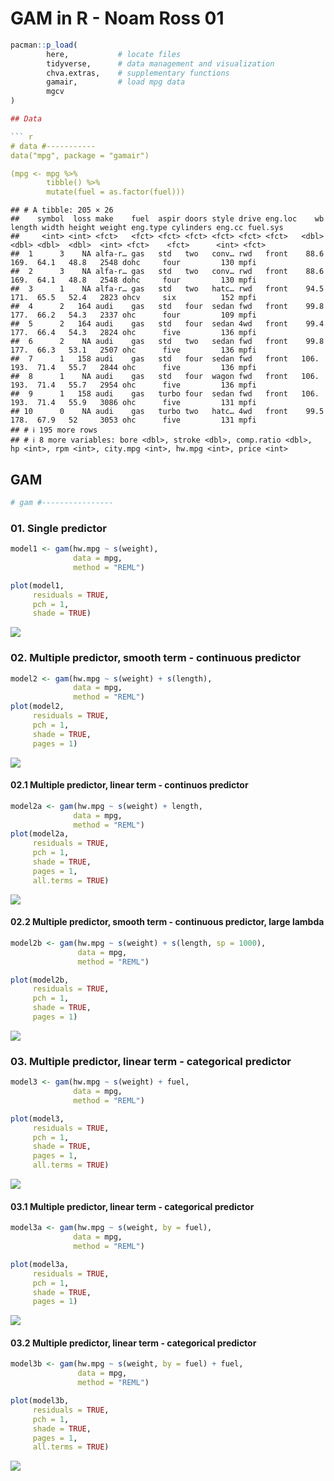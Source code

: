 GAM in R - Noam Ross 01
================

``` r
pacman::p_load(
        here,           # locate files 
        tidyverse,      # data management and visualization
        chva.extras,    # supplementary functions
        gamair,         # load mpg data
        mgcv
)

## Data

``` r
# data #-----------
data("mpg", package = "gamair")

(mpg <- mpg %>% 
        tibble() %>% 
        mutate(fuel = as.factor(fuel)))
```

    ## # A tibble: 205 × 26
    ##    symbol  loss make    fuel  aspir doors style drive eng.loc    wb length width height weight eng.type cylinders eng.cc fuel.sys
    ##     <int> <int> <fct>   <fct> <fct> <fct> <fct> <fct> <fct>   <dbl>  <dbl> <dbl>  <dbl>  <int> <fct>    <fct>      <int> <fct>   
    ##  1      3    NA alfa-r… gas   std   two   conv… rwd   front    88.6   169.  64.1   48.8   2548 dohc     four         130 mpfi    
    ##  2      3    NA alfa-r… gas   std   two   conv… rwd   front    88.6   169.  64.1   48.8   2548 dohc     four         130 mpfi    
    ##  3      1    NA alfa-r… gas   std   two   hatc… rwd   front    94.5   171.  65.5   52.4   2823 ohcv     six          152 mpfi    
    ##  4      2   164 audi    gas   std   four  sedan fwd   front    99.8   177.  66.2   54.3   2337 ohc      four         109 mpfi    
    ##  5      2   164 audi    gas   std   four  sedan 4wd   front    99.4   177.  66.4   54.3   2824 ohc      five         136 mpfi    
    ##  6      2    NA audi    gas   std   two   sedan fwd   front    99.8   177.  66.3   53.1   2507 ohc      five         136 mpfi    
    ##  7      1   158 audi    gas   std   four  sedan fwd   front   106.    193.  71.4   55.7   2844 ohc      five         136 mpfi    
    ##  8      1    NA audi    gas   std   four  wagon fwd   front   106.    193.  71.4   55.7   2954 ohc      five         136 mpfi    
    ##  9      1   158 audi    gas   turbo four  sedan fwd   front   106.    193.  71.4   55.9   3086 ohc      five         131 mpfi    
    ## 10      0    NA audi    gas   turbo two   hatc… 4wd   front    99.5   178.  67.9   52     3053 ohc      five         131 mpfi    
    ## # ℹ 195 more rows
    ## # ℹ 8 more variables: bore <dbl>, stroke <dbl>, comp.ratio <dbl>, hp <int>, rpm <int>, city.mpg <int>, hw.mpg <int>, price <int>

## GAM

``` r
# gam #----------------
```

### 01. Single predictor

``` r
model1 <- gam(hw.mpg ~ s(weight),
              data = mpg,
              method = "REML")

plot(model1,
     residuals = TRUE,
     pch = 1,
     shade = TRUE)
```

![](gam_noamross_01_files/figure-gfm/unnamed-chunk-4-1.png)<!-- -->

### 02. Multiple predictor, smooth term - continuous predictor

``` r
model2 <- gam(hw.mpg ~ s(weight) + s(length),
              data = mpg,
              method = "REML")
plot(model2,
     residuals = TRUE,
     pch = 1,
     shade = TRUE,
     pages = 1)
```

![](gam_noamross_01_files/figure-gfm/unnamed-chunk-5-1.png)<!-- -->

#### 02.1 Multiple predictor, linear term - continuos predictor

``` r
model2a <- gam(hw.mpg ~ s(weight) + length, 
              data = mpg,
              method = "REML")
plot(model2a,
     residuals = TRUE,
     pch = 1,
     shade = TRUE,
     pages = 1,
     all.terms = TRUE)
```

![](gam_noamross_01_files/figure-gfm/unnamed-chunk-6-1.png)<!-- -->

#### 02.2 Multiple predictor, smooth term - continuous predictor, large lambda

``` r
model2b <- gam(hw.mpg ~ s(weight) + s(length, sp = 1000), 
               data = mpg,
               method = "REML")

plot(model2b,
     residuals = TRUE,
     pch = 1,
     shade = TRUE,
     pages = 1)
```

![](gam_noamross_01_files/figure-gfm/unnamed-chunk-7-1.png)<!-- -->

### 03. Multiple predictor, linear term - categorical predictor

``` r
model3 <- gam(hw.mpg ~ s(weight) + fuel, 
              data = mpg,
              method = "REML")

plot(model3,
     residuals = TRUE,
     pch = 1,
     shade = TRUE,
     pages = 1,
     all.terms = TRUE)
```

![](gam_noamross_01_files/figure-gfm/unnamed-chunk-8-1.png)<!-- -->

#### 03.1 Multiple predictor, linear term - categorical predictor

``` r
model3a <- gam(hw.mpg ~ s(weight, by = fuel),
              data = mpg,
              method = "REML")

plot(model3a,
     residuals = TRUE,
     pch = 1,
     shade = TRUE,
     pages = 1)
```

![](gam_noamross_01_files/figure-gfm/unnamed-chunk-9-1.png)<!-- -->

#### 03.2 Multiple predictor, linear term - categorical predictor

``` r
model3b <- gam(hw.mpg ~ s(weight, by = fuel) + fuel,
               data = mpg,
               method = "REML")

plot(model3b,
     residuals = TRUE,
     pch = 1,
     shade = TRUE,
     pages = 1,
     all.terms = TRUE)
```

![](gam_noamross_01_files/figure-gfm/unnamed-chunk-10-1.png)<!-- -->
